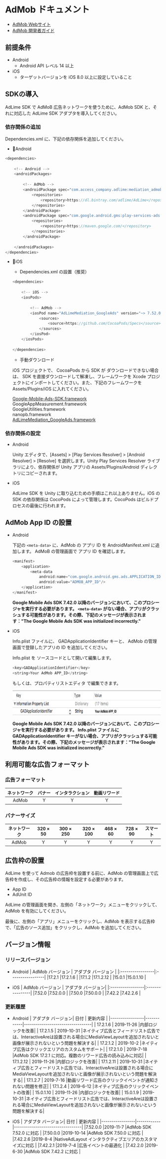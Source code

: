 # AdMob ドキュメント
- [AdMob Webサイト](https://developers.google.com/admob/)
- [AdMob 開発者ガイド](https://developers.google.com/admob/unity/start)

## 前提条件
- Android
    - Android API レベル 14 以上
- iOS
    - ターゲットバージョンを iOS 8.0 以上に設定していること

## SDKの導入
AdLime SDK で AdMoB 広告ネットワークを使うために、AdMob SDK と、それに対応した AdLime SDK アダプタを導入してください。

### 依存関係の追加
Dependencies.xml に、下記の依存関係を追加してください。
- Android
```csharp
<dependencies>

    <!-- Android -->
    <androidPackages>

        <!-- AdMob -->
        <androidPackage spec="com.access_company.adlime:mediation_admob:15.0.1.10">
            <repositories>
                <repository>https://dl.bintray.com/adlime/AdLime</repository>
            </repositories>
        </androidPackage>
        <androidPackage spec="com.google.android.gms:play-services-ads:15.0.1">
            <repositories>
                <repository>https://maven.google.com/</repository>
            </repositories>
        </androidPackage>

    </androidPackages>
</dependencies>
```

- iOS
    - Dependencies.xml の設置（推奨）
    ```csharp
    <dependencies>

        <!-- iOS -->
        <iosPods>
        
            <!-- AdMob -->
            <iosPod name="AdLimeMediation_GoogleAds" version="~> 7.52.0.0">
                <sources>
                    <source>https://github.com/CocoaPods/Specs</source>
                </sources>
            </iosPod>
        </iosPods>

    </dependencies>
    ```

    - 手動ダウンロード

    iOS プロジェクトで、 CocoaPods から SDK が ダウンロードできない場合は、 SDK を直接ダウンロードして解凍し、フレームワークを Xcode プロジェクトにインポートしてください。また、下記のフレームワークを Assets/Plugins/iOS に入れてください。
    
    [Google-Mobile-Ads-SDK.framework](https://developers.google.cn/admob/ios/download)<br>
    GoogleAppMeasurement.framework<br>
    GoogleUtilities.framework<br>
    nanopb.framework<br>
    [AdLimeMediation_GoogleAds.framework](https://github.com/Ham-mer/AdLime-iOS-Pub/raw/master/DownloadZip/AdLimeMediation_GoogleAds/7.52.0.0.zip)

### 依存関係の設定
- Android

    Unity エディタで、[Assets] > [Play Services Resolver] > [Android Resolver] > [Resolve] を選択します。Unity Play Services Resolver ライブラリにより、依存関係が Unity アプリの Assets/Plugins/Android ディレクトリにコピーされます。

- iOS

    AdLime SDK を Unity に取り込むための手順はこれ以上ありません。iOS の SDK の依存関係は CocoPods によって管理します。CocoPods はビルドプロセスの最後に行われます。

##  AdMob App ID の設置
- Android

   下記の `<meta-data>` に、AdMob の アプリ ID を AndroidManifest.xml に追加します。 AdMoB の管理画面で アプリ ID を確認します。
    ```java
    <manifest>
        <application>
            <meta-data
                android:name="com.google.android.gms.ads.APPLICATION_ID"
                android:value="ADMOB_APP_ID"/>
        </application>
    </manifest>
    ```
    **Google Mobile Ads SDK 7.42.0 以降のバージョンにおいて、このプロシージャを実行する必要があります。 `<meta-data>` がない場合、アプリがクラッシュする可能性があります。その際、下記のメッセージが表示されます："The Google Mobile Ads SDK was initialized incorrectly."**
- iOS

    Info.plist ファイルに、 GADApplicationIdentifier キーと、 AdMob の管理画面で登録したアプリの ID を追加してください。

    Info.plist を ソースコードとして開いて編集します。
    ```objectivec
    <key>GADApplicationIdentifier</key>
    <string>Your AdMob APP_ID</string>
    ```

    もしくは、プロパティリストエディタ で編集できます。

    <img src="./../images/ios/mediation_admob_app_id_plist.png" height="80"/>

    **Google Mobile Ads SDK 7.42.0 以降のバージョンにおいて、このプロシージャを実行する必要があります。 Info.plist ファイルに GADApplicationIdentifier キーがない場合、アプリがクラッシュする可能性があります。その際、下記のメッセージが表示されます："The Google Mobile Ads SDK was initialized incorrectly."**

## 利用可能な広告フォーマット

### 広告フォーマット
|ネットワーク|バナー   |インタラクション         |動画リワード |
|:-----:|:----:|:----------:|:------:|
|AdMob  |Y     | Y          |Y       |

### バナーサイズ
|ネットワーク  |320 × 50  |300 × 250   |320 × 100  |468 × 60  |728 × 90  |スマート    |
|:-------:|:------:|:--------:|:-------:|:------:|:------:|:-------:|
|AdMob    |Y       |Y         |Y        |Y       |Y       |Y        |

## 広告枠の設置
AdLime を使って Admob の広告枠を設置する前に、AdMob の管理画面上で広告枠を作成し、その広告枠の情報を設定する必要があります。

- App ID  
- AdUnit ID

AdLime の管理画面を開き、左側の「ネットワーク」メニューをクリックして、AdMob を有効にしてください。

最後に、左側の「アプリ」メニューをクリックし、AdMob を表示する広告枠で、「広告のソース追加」をクリックし、AdMob を追加してください。

## バージョン情報

### リリースバージョン
- Android
    | AdMob バージョン   | アダプタ バージョン |
    |:-----------------|:-----------------|
    |17.2.1            |17.2.1.6          |
    |17.1.2            |17.1.2.12         |
    |15.0.1            |15.0.1.10         |

- iOS
    | AdMob バージョン   | アダプタ バージョン|
    |:-----------------|:----------------|
    |7.52.0            |7.52.0.0         |
    |7.50.0            |7.50.0.0         |
    |7.42.2            |7.42.2.6         |

### 更新履歴
- Android
    | アダプタ バージョン| 日付       | 更新内容                              |
    |-----------------|------------|----------------------------------|
    | 17.2.1.6   | 2019-11-26 |内部ロジックを改善|
    | 17.2.1.5   | 2019-10-31 |ネイティブ広告とフィードリスト広告では、InteractiveAreは設置される場合にMediaViewLayoutを追加されないと画像が展示されないという問題を解決する|
    | 17.2.1.2   | 2019-10-2  |ネイティブ広告はクリックエリアのカスタムをサポート|
    | 17.2.1.0   | 2019-7-18  |AdMob SDK 17.2.1 に対応。複数のリワード広告の読み込みに対応|
    | 17.1.2.12  | 2019-11-26 |内部ロジックを改善|
    | 17.1.2.11  | 2019-10-31 |ネイティブ広告とフィードリスト広告では、InteractiveAreは設置される場合にMediaViewLayoutを追加されないと画像が展示されないという問題を解決する|
    | 17.1.2.7   | 2019-7-16  |動画リワード広告のクリックイベントが通知されない問題を修正|
    | 17.1.2.4   | 2019-6-12  |ネイティブ広告のクリックイベントの改善|
    | 15.0.1.10  | 2019-11-26 |内部ロジックを改善|
    | 15.0.1.9   | 2019-10-31 |ネイティブ広告とフィードリスト広告では、InteractiveAreは設置される場合にMediaViewLayoutを追加されないと画像が展示されないという問題を解決する|

- iOS
    | アダプタ バージョン| 日付       | 更新内容                              |
    |-----------------|------------|----------------------------------|
    |7.52.0.0         |2019-11-7   |AdMob SDK 7.52.0 に対応 |
    |7.50.0.0         |2019-10-14   |AdMob SDK 7.50.0 に対応 |
    |7.42.2.6         |2019-8-4    |NativeAdLayout インタラクティブエリアのカスタマイズに対応 |
    |7.42.2.1         |2019-7-4    |広告イベントの最適化 |
    |7.42.2.0         |2019-6-30   |AdMob SDK 7.42.2 に対応 |
